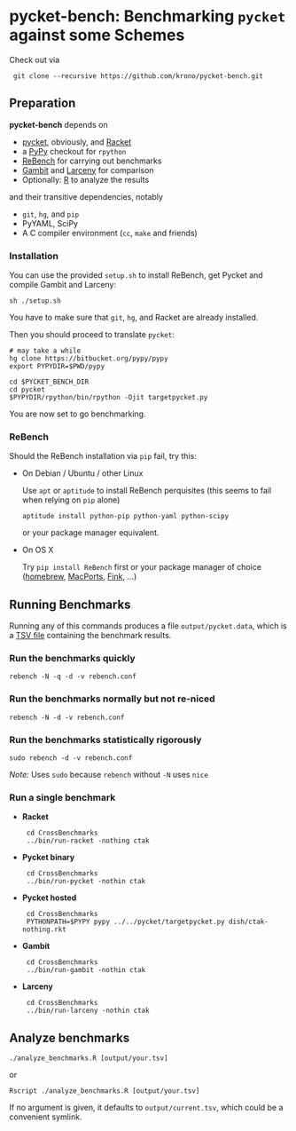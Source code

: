 pycket-bench: Benchmarking `pycket` against some Schemes
========================================================

Check out via

     git clone --recursive https://github.com/krono/pycket-bench.git

Preparation
-----------

**pycket-bench** depends on

 * [pycket][pycket], obviously, and [Racket][racket]
 * a [PyPy][pypy] checkout for `rpython`
 * [ReBench][rebench] for carrying out benchmarks
 * [Gambit][gambit] and [Larceny][larceny] for comparison
 * Optionally: [R][R] to analyze the results
 
and their transitive dependencies, notably

 * `git`, `hg`, and `pip`
 * PyYAML, SciPy
 * A C compiler environment (`cc`, `make` and friends)

### Installation

You can use the provided `setup.sh` to install ReBench, get Pycket and compile Gambit and Larceny:

    sh ./setup.sh
    
You have to make sure that `git`, `hg`, and Racket are already installed.

Then you should proceed to translate `pycket`:

    # may take a while
    hg clone https://bitbucket.org/pypy/pypy
    export PYPYDIR=$PWD/pypy

    cd $PYCKET_BENCH_DIR 
    cd pycket
    $PYPYDIR/rpython/bin/rpython -Ojit targetpycket.py

You are now set to go benchmarking.

### ReBench
    
Should the ReBench installation via `pip` fail, try this:

* On Debian / Ubuntu / other Linux
 
  Use `apt` or `aptitude` to install ReBench perquisites (this seems to fail when relying on `pip` alone)

      aptitude install python-pip python-yaml python-scipy

  or your package manager equivalent.

 * On OS X

   Try `pip install ReBench` first or your package manager of choice ([homebrew][homebrew], [MacPorts][macports], [Fink][fink], …)


Running Benchmarks
------------------

Running any of this commands produces a file `output/pycket.data`, which is a [TSV file][tsv] containing the benchmark results.

### Run the benchmarks quickly

    rebench -N -q -d -v rebench.conf

### Run the benchmarks normally but not re-niced

    rebench -N -d -v rebench.conf

### Run the benchmarks statistically rigorously

    sudo rebench -d -v rebench.conf

_Note:_ Uses `sudo` because `rebench` without `-N` uses `nice`

### Run a single benchmark

 * **Racket**

        cd CrossBenchmarks
        ../bin/run-racket -nothing ctak

 * **Pycket binary**

        cd CrossBenchmarks
        ../bin/run-pycket -nothin ctak

 * **Pycket hosted**

        cd CrossBenchmarks
        PYTHONPATH=$PYPY pypy ../../pycket/targetpycket.py dish/ctak-nothing.rkt

 * **Gambit**

        cd CrossBenchmarks
        ../bin/run-gambit -nothin ctak

 * **Larceny**

        cd CrossBenchmarks
        ../bin/run-larceny -nothin ctak

Analyze benchmarks
------------------

    ./analyze_benchmarks.R [output/your.tsv]

or 

    Rscript ./analyze_benchmarks.R [output/your.tsv]

If no argument is given, it defaults to `output/current.tsv`, which could be a convenient symlink.

[pycket]: https://github.com/samth/pycket
[pypy]: https://bitbucket.org/pypy/pypy
[rebench]: https://github.com/smarr/ReBench
[gambit]: http://gambitscheme.org/
[larceny]: https://github.com/larcenists/larceny/
[racket]: http://racket-lang.org/
[R]: http://www.r-project.org/
[homebrew]: http://brew.sh/
[macports]: https://www.macports.org/
[fink]: http://www.finkproject.org/
[tsv]: https://en.wikipedia.org/wiki/Tab-separated_values